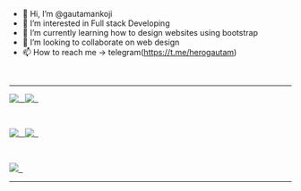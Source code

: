   - 👋 Hi, I’m @gautamankoji
- 👀 I’m interested in Full stack Developing 
- 🌱 I’m currently learning how to design websites using bootstrap
- 💞️ I’m looking to collaborate on web design
- 📫 How to reach me -> telegram(https://t.me/herogautam)

<br>
<hr>

<!---
[![Gautam's GitHub stats](https://github-readme-stats2-v2p1.vercel.app/api?username=gautamankoji&show_icons=true&theme=vue-dark&bg_color=00000000&text_color=76effe&border_radius=40&hide=prs,issues,stars&card_width=500)](https://github.com/gautamankoji/gautamankoji) 

<br>

[![Gautam's GitHub stats](https://github-readme-stats2-v2p1.vercel.app/api/top-langs/?username=gautamankoji&show_icons=true&theme=vue-dark&bg_color=00000000&text_color=76effe&border_radius=40&hide=prs,issues,stars&card_width=500&langs_count=15)](https://github.com/gautamankoji/gautamankoji) 

<br>

[![Gautam's GitHub stats](https://github-readme-stats2-v2p1.vercel.app/api/wakatime?username=ffflabs&show_icons=true&theme=vue-dark&bg_color=00000000&text_color=76effe&border_radius=40&hide=prs,issues,stars&card_width=300&layout=compact)](https://github.com/gautamankoji/gautamankoji) 
--->

<a href="https://github.com/gautamankoji/gautamankoji">
  <img align="top" src="https://github-readme-stats2-v2p1.vercel.app/api?username=gautamankoji&show_icons=true&theme=vue-dark&bg_color=00000000&text_color=76effe&border_radius=40&card_width=850" />
  &nbsp;
</a>

<a href="https://github.com/gautamankoji/gautamankoji">
  <img align="top" src="https://github-readme-stats2-v2p1.vercel.app/api/top-langs/?username=gautamankoji&show_icons=true&theme=vue-dark&bg_color=00000000&text_color=76effe&border_radius=40&hide=prs,issues,stars&card_width=850&langs_count=15" />
  &nbsp;
</a>

 &nbsp;

<a href="https://github.com/gautamankoji/gautamankoji">
  <img align="top" src="https://github-readme-stats2-v2p1.vercel.app/api/pin/?username=gautamankoji&repo=Compi-Prog&show_icons=true&theme=vue-dark&bg_color=00000000&text_color=76effe&border_radius=40&hide=prs,issues,stars&card_width=400" />
  &nbsp;
</a>

<a href="https://github.com/gautamankoji/gautamankoji">
  <img align="top" src="https://github-readme-stats2-v2p1.vercel.app/api/pin/?username=gautamankoji&repo=static-web-pages&show_icons=true&theme=vue-dark&bg_color=00000000&text_color=76effe&border_radius=40&hide=prs,issues,stars&card_width=400" />
  &nbsp;
</a>

 &nbsp;

<a href="https://github.com/gautamankoji/gautamankoji">
  <img align="centre" src="https://github-readme-stats2-v2p1.vercel.app/api/wakatime?username=ffflabs&show_icons=true&theme=vue-dark&bg_color=00000000&text_color=76effe&border_radius=40&hide=prs,issues,stars&card_width=300&layout=compact" />
&nbsp;
</a>

<br>
<hr>



<!---
gautamankoji/gautamankoji is a ✨ special ✨ repository because its `README.md` (this file) appears on your GitHub profile.
You can click the Preview link to take a look at your changes.

&show=reviews,discussions_started,discussions_answered,prs_merged,prs_merged_percentage

[![Gautam's GitHub stats](https://github-readme-stats2-v2p1.vercel.app/api?username=gautamankoji&hide=reviews,discussions_started,discussions_answered,prs_merged,prs_merged_percentage&show_icons=true&theme=transparent)](https://github.com/gautamankoji/gautamankoji)

[![Gautam's GitHub stats](https://github-readme-stats2-v2p1.vercel.app/api?username=gautamankoji&show_icons=true&theme=vue-dark&bg_color=00000000&text_color=76effe&hide_border=true)](https://github.com/gautamankoji) 

<a href="https://github.com/anuraghazra/convoychat">
  <img align="center" src="https://github-readme-stats.vercel.app/api/pin/?username=anuraghazra&repo=convoychat" />
</a>


--->
